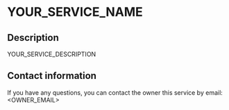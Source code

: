 ﻿# YOUR_SERVICE_NAME

## Description

YOUR_SERVICE_DESCRIPTION

## Contact information

If you have any questions, you can contact the owner this service by email: <OWNER_EMAIL>